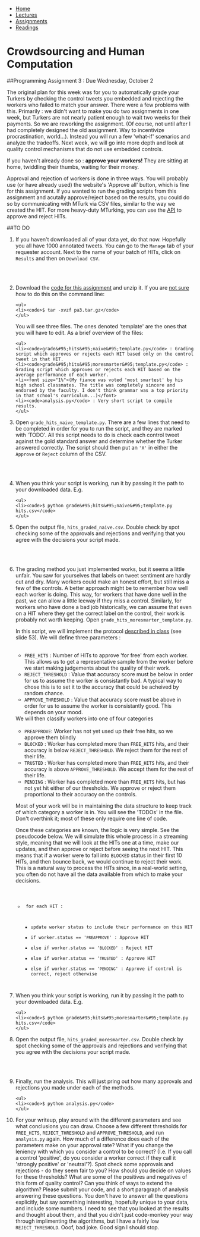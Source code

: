 <ul id="ProjectSubmenu">
    <li><a class="home" href="../index.html" title="Home">Home</a></li>
    <li><a class="syllabus" href="../syllabus.html" title="Lectures">Lectures</a></li>
    <li><a class="assignments" href="../assignments.html" title="Assignments">Assignments</a></li>
    <li><a class="resources" href="../resources.html" title="Resources">Readings</a></li>
</ul>

<link rel="stylesheet" type="text/css" href="../stylesheet.css" />

# Crowdsourcing and Human Computation

##Programming Assignment 3 : Due Wednesday, October 2

The original plan for this week was for you to automatically grade your Turkers by checking the control tweets you embedded and rejecting the workers who failed to match your answer. There were a few problems with this. Primarily : we didn't want to make you do two assignments in one week, but Turkers are not nearly patient enough to wait two weeks for their payments. So we are reworking the assignment. (Of course, not until after I had completely designed the old assignment. Way to incentivize procrastination, world...). Instead you will run a few 'what-if' scenarios and analyze the tradeoffs. Next week, we will go into more depth and look at quality control mechanisms that do not use embedded controls. 

If you haven't already done so  : <b>approve your workers!</b> They are sitting at home, twiddling their thumbs, waiting for their money.

Approval and rejection of workers is done in three ways. You will probably use (or have already used) the website's 'Approve all' button, which is fine for this assignment. If you wanted to run the grading scripts from this assignment and acutally approve/reject based on the results, you could do so by communicating with MTurk via CSV files, similar to the way we created the HIT. For more heavy-duty MTurking, you can use the [API](http://docs.aws.amazon.com/AWSMechTurk/latest/AWSMturkAPI/ApiReference_ApproveAssignmentOperation.html) to approve and reject HITs. 

##TO DO

<ol>
<li>If you haven't downloaded all of your data yet, do that now. Hopefully you all have 1000 annotated tweets. You can go to the <code>Manage</code> tab of your requester account. Next to the name of your batch of HITs, click on <code>Results</code> and then on <code>Download CSV</code>.

<br><br>

<li>Download the <a href=downloads/pa3.tar.gz>code for this assignment</a> and unzip it. If you are <a href="http://xkcd.com/1168/">not sure</a> how to do this on the command line:

	<ul>
	<li><code>$ tar -xvzf pa3.tar.gz</code> 
	</ul>

You will see three files. The ones denoted 'template' are the ones that you will have to edit. As a brief overview of the files:
	
	<ul>
	<li><code>grade&#95;hits&#95;naive&#95;template.py</code> : Grading script which approves or rejects each HIT based only on the control tweet in that HIT.
	<li><code>grade&#95;hits&#95;moresmarter&#95;template.py</code> : Grading script which approves or rejects each HIT based on the average performance of each worker. 
	<li><font size="1%">(My fiance was voted 'most smartest' by his high school classmates. The title was completely sincere and endorsed by the faculty. I don't think grammar was a top priority in that school's curriculum...)</font>
	<li><code>analysis.py</code> : Very short script to compile results.
	</ul>

<li> Open <code>grade&#95;hits&#95;naive&#95;template.py</code>. There are a few lines that need to be completed in order for you to run the script, and they are marked with 'TODO'. All this script needs to do is check each control tweet against the gold standard answer and determine whether the Turker answered correctly. The script should then put an <code>'X'</code> in either the <code>Approve</code> or <code>Reject</code> column of the CSV. 

<br><br>

<li> When you think your script is working, run it by passing it the path to your downloaded data. E.g.

	<ul>
	<li><code>$ python grade&#95;hits&#95;naive&#95;template.py hits.csv</code> 
	</ul>

<li> Open the output file, <code>hits&#95;graded&#95;naive.csv</code>. Double check by spot checking some of the approvals and rejections and verifying that you agree with the decisions your script made. 

<br><br>

<li> The grading method you just implemented works, but it seems a little unfair. You saw for yourselves that labels on tweet sentiment are hardly cut and dry. Many workers could make an honest effort, but still miss a few of the controls. A better approach might be to remember how well each worker is doing. This way, for workers that have done well in the past, we can allow a little leeway if they miss a control. Similarly, for workers who have done a bad job historically, we can assume that even on a HIT where they get the correct label on the control, their work is probably not worth keeping. Open <code>grade&#95;hits&#95;moresmarter&#95;template.py</code>. 

In this script, we will implement the protocol <a href="../slides/being-an-mturk-requester.pdf">described in class</a> (see slide 53). We will define three parameters : 
<br><br>
	<ul>
	<li><code>FREE_HITS</code> : Number of HITs to approve 'for free' from each worker. This allows us to get a representative sample from the worker before we start making judgements about the quality of their work.
	<li><code>REJECT_THRESHOLD</code> : Value that accuracy score must be below in order for us to assume the worker is consistantly bad. A typical way to chose this is to set it to the accuracy that could be acheived by random chance.
	<li><code>APPROVE_THRESHOLD</code> : Value that accuracy score must be above in order for us to assume the worker is consistantly good. This depends on your mood.
	</ul>
We will then classify workers into one of four categories
<br><br>
	<ul>
	<li><code>PREAPPROVE</code>: Worker has not yet used up their free hits, so we approve them blindly
	<li><code>BLOCKED</code> : Worker has completed more than <code>FREE_HITS</code> hits, and their accuracy is below <code>REJECT_THRESHOLD</code>. We reject them for the rest of their life.
	<li><code>TRUSTED</code> : Worker has completed more than <code>FREE_HITS</code> hits, and their accuracy is above <code>APPROVE_THRESHOLD</code>. We accept them for the rest of their life.
	<li><code>PENDING</code> : Worker has completed more than <code>FREE_HITS</code> hits, but has not yet hit either of our thresholds. We approve or reject them proportional to their accuracy on the controls.
	</ul>

Most of your work will be in maintaining the data structure to keep track of which category a worker is in. You will see the 'TODOs' in the file. Don't overthink it; most of these only require one line of code. 

Once these categories are known, the logic is very simple. See the pseudocode below. We will simulate this whole process in a streaming style, meaning that we will look at the HITs one at a time, make our updates, and then approve or reject before seeing the next HIT. This means that if a worker were to fall into <code>BLOCKED</code> status in their first 10 HITs, and then bounce back, we would continue to reject their work. This is a natural way to process the HITs since, in a real-world setting, you often do not have all the data available from which to make your decisions. 

<code>
<ul>
<li> for each HIT : 
	<ul>
	<li>update worker status to include their performance on this HIT
	<li>if worker.status == '<code>PREAPPROVE</code>' : Approve HIT
	<li>else if worker.status == '<code>BLOCKED</code>' : Reject HIT
	<li>else if worker.status == '<code>TRUSTED</code>' : Approve HIT
	<li>else if worker.status == '<code>PENDING</code>' : Approve if control is correct, reject otherwise
	</ul>
</ul>
</code>

<li> When you think your script is working, run it by passing it the path to your downloaded data. E.g.

	<ul>
	<li><code>$ python grade&#95;hits&#95;moresmarter&#95;template.py hits.csv</code> 
	</ul>

<li> Open the output file, <code>hits&#95;graded&#95;moresmarter.csv</code>. Double check by spot checking some of the approvals and rejections and verifying that you agree with the decisions your script made. 

<br><br>

<li> Finally, run the analysis. This will just pring out how many approvals and rejections you made under each of the methods. 

	<ul>
	<li><code>$ python analysis.py</code> 
	</ul>

<li> For your writeup, play around with the different parameters and see what conclusions you can draw. Choose a few different thresholds for <code>FREE_HITS</code>, <code>REJECT_THRESHOLD</code> and <code>APPROVE_THRESHOLD</code>, and run <code>analysis.py</code> again. How much of a difference does each of the parameters make on your approval rate? What if you change the leniency with which you consider a control to be correct? (I.e. If you call a control 'positive', do you consider a worker correct if they call it 'strongly positive' or 'neutral'?). Spot check some approvals and rejections - do they seem fair to you? How should you decide on values for these thresholds? What are some of the positives and negatives of this form of quality control? Can you think of ways to extend the algorithm? Please submit your code, and a short paragraph of analysis answering these questions. You don't have to answer all the questions explicitly, but say something interesting, hopefully unique to your data, and include some numbers. I need to see that you looked at the results and thought about them, and that you didn't just code-monkey your way through implimenting the algorithms, but I have a fairly low <code>REJECT_THRESHOLD</code>. Ooof, bad joke. Good sign I should stop.

</ol>


 
